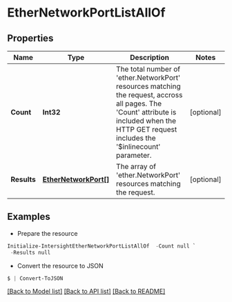 # EtherNetworkPortListAllOf
## Properties

Name | Type | Description | Notes
------------ | ------------- | ------------- | -------------
**Count** | **Int32** | The total number of &#39;ether.NetworkPort&#39; resources matching the request, accross all pages. The &#39;Count&#39; attribute is included when the HTTP GET request includes the &#39;$inlinecount&#39; parameter. | [optional] 
**Results** | [**EtherNetworkPort[]**](EtherNetworkPort.md) | The array of &#39;ether.NetworkPort&#39; resources matching the request. | [optional] 

## Examples

- Prepare the resource
```powershell
Initialize-IntersightEtherNetworkPortListAllOf  -Count null `
 -Results null
```

- Convert the resource to JSON
```powershell
$ | Convert-ToJSON
```

[[Back to Model list]](../README.md#documentation-for-models) [[Back to API list]](../README.md#documentation-for-api-endpoints) [[Back to README]](../README.md)

